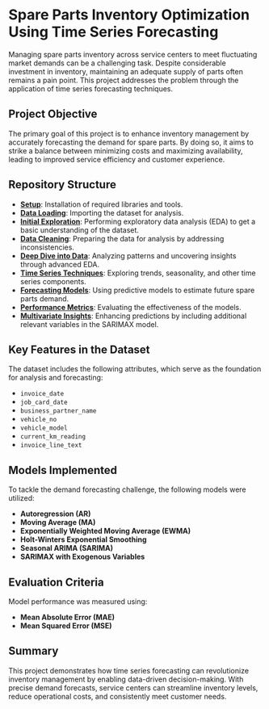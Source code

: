 # Spare Parts Inventory Optimization Using Time Series Forecasting

Managing spare parts inventory across service centers to meet fluctuating market demands can be a challenging task. Despite considerable investment in inventory, maintaining an adequate supply of parts often remains a pain point. This project addresses the problem through the application of time series forecasting techniques.

## Project Objective

The primary goal of this project is to enhance inventory management by accurately forecasting the demand for spare parts. By doing so, it aims to strike a balance between minimizing costs and maximizing availability, leading to improved service efficiency and customer experience.

## Repository Structure

- **[Setup](#setup)**: Installation of required libraries and tools.
- **[Data Loading](#data-loading)**: Importing the dataset for analysis.
- **[Initial Exploration](#initial-exploration)**: Performing exploratory data analysis (EDA) to get a basic understanding of the dataset.
- **[Data Cleaning](#data-cleaning)**: Preparing the data for analysis by addressing inconsistencies.
- **[Deep Dive into Data](#deep-dive-into-data)**: Analyzing patterns and uncovering insights through advanced EDA.
- **[Time Series Techniques](#time-series-techniques)**: Exploring trends, seasonality, and other time series components.
- **[Forecasting Models](#forecasting-models)**: Using predictive models to estimate future spare parts demand.
- **[Performance Metrics](#performance-metrics)**: Evaluating the effectiveness of the models.
- **[Multivariate Insights](#multivariate-insights)**: Enhancing predictions by including additional relevant variables in the SARIMAX model.

## Key Features in the Dataset

The dataset includes the following attributes, which serve as the foundation for analysis and forecasting:
- `invoice_date`
- `job_card_date`
- `business_partner_name`
- `vehicle_no`
- `vehicle_model`
- `current_km_reading`
- `invoice_line_text`

## Models Implemented

To tackle the demand forecasting challenge, the following models were utilized:
- **Autoregression (AR)**
- **Moving Average (MA)**
- **Exponentially Weighted Moving Average (EWMA)**
- **Holt-Winters Exponential Smoothing**
- **Seasonal ARIMA (SARIMA)**
- **SARIMAX with Exogenous Variables**

## Evaluation Criteria

Model performance was measured using:
- **Mean Absolute Error (MAE)**
- **Mean Squared Error (MSE)**

## Summary

This project demonstrates how time series forecasting can revolutionize inventory management by enabling data-driven decision-making. With precise demand forecasts, service centers can streamline inventory levels, reduce operational costs, and consistently meet customer needs.
